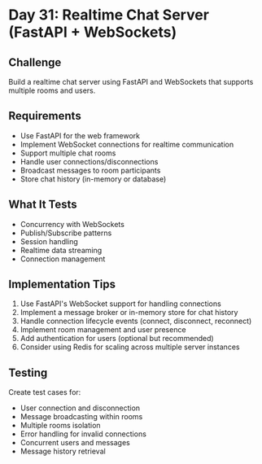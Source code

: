 # Day 31: Realtime Chat Server (FastAPI + WebSockets)

## Challenge
Build a realtime chat server using FastAPI and WebSockets that supports multiple rooms and users.

## Requirements
- Use FastAPI for the web framework
- Implement WebSocket connections for realtime communication
- Support multiple chat rooms
- Handle user connections/disconnections
- Broadcast messages to room participants
- Store chat history (in-memory or database)

## What It Tests
- Concurrency with WebSockets
- Publish/Subscribe patterns
- Session handling
- Realtime data streaming
- Connection management

## Implementation Tips
1. Use FastAPI's WebSocket support for handling connections
2. Implement a message broker or in-memory store for chat history
3. Handle connection lifecycle events (connect, disconnect, reconnect)
4. Implement room management and user presence
5. Add authentication for users (optional but recommended)
6. Consider using Redis for scaling across multiple server instances

## Testing
Create test cases for:
- User connection and disconnection
- Message broadcasting within rooms
- Multiple rooms isolation
- Error handling for invalid connections
- Concurrent users and messages
- Message history retrieval